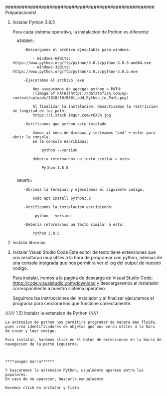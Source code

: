 ######################################################
Preparaciones!



1) Instalar Python 3.8.5

    Para cada sistema operativo, la instalacion de Python es diferente:

        -WINDOWS:

            -Descargamos el archivo ejecutable para windows:

                - Windows-64Bits: https://www.python.org/ftp/python/3.8.5/python-3.8.5-amd64.exe
                - Windows-32Bits: https://www.python.org/ftp/python/3.8.5/python-3.8.5.exe

            -Ejecutamos el archivo .exe 

                Nos aseguramos de agregar python a PATH:
                ![Image of PATH](https://datatofish.com/wp-content/uploads/2018/10/0001_add_Python_to_Path.png)
                
                Al finalizar la instalacion, desactivamos la restriccion de longitud de los path:
                https://i.stack.imgur.com/r6XEh.jpg

            -Verificamos que python este intalado

                Vamos al menu de Windows y tecleamos "cmd" + enter para abrir la consola.
                En la consola escribimos: 
                    
                    python --version 

                deberia retornarnos un texto similar a esto:

                    Python 3.8.5


        -UBUNTU:
            
            -Abrimos la terminal y ejecutamos el siguiente codigo:

                sudo apt install python3.8

            -Verificamos la instalacion escribiendo:

                 python --version 

            -Deberia retornarnos un texto similar a esto:

                Python 3.8.5

            


2) Instalar librerias



3) Instalar Visual Studio Code
    Este editor de texto tiene extensiones que nos resultaran muy útiles a la hora de programar con python, 
    ademas de una consola integrada que nos permitira ver el log del output de nuestro codigo.

    Para instalar, iremos a la pagina de descarga de Visual Studio Code: https://code.visualstudio.com/download
    y descargaremos el instalador correspondiente a nuestro sistema operativo.

    Seguimos las instrucciones del instalador y al finalizar ejecutamos el programa para cerciorarnos que funcione correctamente.

//////
1.5) Instalar la extension de Python
//////


    La extension de python nos permitira programar de manera mas fluida, pues crea identificadores de objetos que nos seran utiles a la hora 
    de crear y leer codigo.

    Para instalar, haremos click en el boton de extensiones en la barra de navegacion de la parte izquierda.



    ****imagen barra******

    Y buscaremos la extension Python, usualmente aparece entra las populares.
    En caso de no aparecer, buscarla manualmente

    Hacemos click en instalar y listo.
